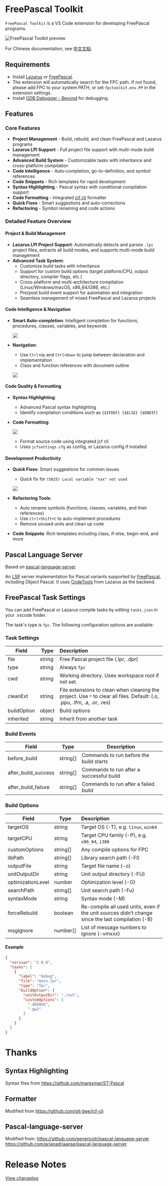 # FreePascal Toolkit
`FreePascal Toolkit` is a VS Code extension for developing FreePascal programs.

![FreePascal Toolkit preview](images/doc/fpctoolkit.gif)

For Chinese documentation, see [中文文档](README_CN.md).

## Requirements

- Install [Lazarus](https://www.lazarus-ide.org/) or [FreePascal](https://www.freepascal.org/download.var).
- The extension will automatically search for the FPC path. If not found, please add FPC to your system PATH, or set `fpctoolkit.env.PP` in the extension settings.
- Install [GDB Debugger - Beyond](https://marketplace.visualstudio.com/items?itemName=coolchyni.beyond-debug) for debugging.

## Features

### Core Features
- **Project Management** - Build, rebuild, and clean FreePascal and Lazarus programs
- **Lazarus LPI Support** - Full project file support with multi-mode build management
- **Advanced Build System** - Customizable tasks with inheritance and cross-platform compilation
- **Code Intelligence** - Auto-completion, go-to-definition, and symbol references
- **Code Snippets** - Rich templates for rapid development
- **Syntax Highlighting** - Pascal syntax with conditional compilation support
- **Code Formatting** - Integrated [jcf cli](https://github.com/coolchyni/jcf-cli) formatter
- **Quick Fixes** - Smart suggestions and auto-corrections
- **Refactoring** - Symbol renaming and code actions

### Detailed Feature Overview

#### Project & Build Management
- **Lazarus LPI Project Support**: Automatically detects and parses `.lpi` project files, extracts all build modes, and supports multi-mode build management
- **Advanced Task System**:
  - Customize build tasks with inheritance
  - Support for custom build options (target platform/CPU, output directory, compiler flags, etc.)
  - Cross-platform and multi-architecture compilation (Linux/Windows/macOS, x86_64/i386, etc.)
  - Pre/post build event support for automation and integration
  - Seamless management of mixed FreePascal and Lazarus projects

#### Code Intelligence & Navigation
- **Smart Auto-completion**: Intelligent completion for functions, procedures, classes, variables, and keywords

  ![](images/doc/code-snippets.gif)

- **Navigation**:
  - Use `Ctrl+Up` and `Ctrl+Down` to jump between declaration and implementation
  - Class and function references with document outline

  ![](images/doc/documentsymbol.gif)

#### Code Quality & Formatting
- **Syntax Highlighting**:
  - Advanced Pascal syntax highlighting
  - Identify compilation conditions such as `{$IFDEF} {$ELSE} {$ENDIF}`
- **Code Formatting**:

  ![](images/doc/format.gif)

  - Format source code using integrated jcf cli
  - Uses `jcfsettings.cfg` as config, or Lazarus config if installed

#### Development Productivity
- **Quick Fixes**: Smart suggestions for common issues
  - Quick fix for `(5025) Local variable "xxx" not used`

  ![](images/doc/quickfix.gif)

- **Refactoring Tools**:
  - Auto rename symbols (functions, classes, variables, and their references)
  - Use `Ctrl+Shift+C` to auto-implement procedures
  - Remove unused units and clean up code
- **Code Snippets**: Rich templates including class, if-else, begin-end, and more

## Pascal Language Server

Based on [pascal-language-server](https://github.com/coolchyni/pascal-language-server)

An [LSP](https://microsoft.github.io/language-server-protocol/) server implementation for Pascal variants supported by [FreePascal](https://www.freepascal.org/), including Object Pascal. It uses [CodeTools](https://wiki.lazarus.freepascal.org/Codetools) from Lazarus as the backend.

## FreePascal Task Settings

You can add FreePascal or Lazarus compile tasks by editing `tasks.json` in your .vscode folder.

The task's type is `fpc`. The following configuration options are available:

### Task Settings
Field   | Type  |  Description  |
------  | ----- |  :-------------
file  | string | Free Pascal project file (.lpr, .dpr)
type  | string | Always `fpc`
cwd   | string | Working directory. Uses workspace root if not set.
cleanExt | string | File extensions to clean when cleaning the project. Use `*` to clear all files. Default: (.o, .ppu, .lfm, .a, .or, .res)
buildOption | object | Build options
inherited | string | Inherit from another task

### Build Events
Field               | Type      | Description                                 |
--------------------|-----------|---------------------------------------------|
before_build        | string[]  | Commands to run before the build starts      |
after_build_success | string[]  | Commands to run after a successful build     |
after_build_failure | string[]  | Commands to run after a failed build         |

### Build Options
Field  | Type | Description  |
-------| ---- |:---------------
targetOS  | string | Target OS (-T), e.g. `linux`, `win64`
targetCPU | string | Target CPU family (-P), e.g. `x86_64`, `i386`
customOptions | string[] | Any compile options for FPC
libPath | string[] | Library search path (-Fl)
outputFile | string | Target file name (-o)
unitOutputDir | string | Unit output directory (-FU)
optimizationLevel | number | Optimization level (-O)
searchPath | string[] | Unit search path (-Fu)
syntaxMode | string | Syntax mode (-M)
forceRebuild | boolean | Re-compile all used units, even if the unit sources didn’t change since the last compilation (-B)
msgIgnore | number[] | List of message numbers to ignore (-vmxxx)

#### Example
~~~json
{
  "version": "2.0.0",
  "tasks": [
    {
      "label": "debug",
      "file": "main.lpr",
      "type": "fpc",
      "buildOption": {
        "unitOutputDir": "./out",
        "customOptions": [
          "-dDEBUG",
          "-gw2"
        ]
      }
    }
  ]
}
~~~

# Thanks
## Syntax Highlighting

Syntax files from https://github.com/maresmar/ST-Pascal

## Formatter

Modified from https://github.com/git-bee/jcf-cli

## Pascal-language-server

Modified from:
https://github.com/genericptr/pascal-language-server
https://github.com/arjanadriaanse/pascal-language-server

# Release Notes

[View changelog](CHANGELOG.md)
